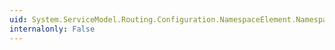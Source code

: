 ```yaml
---
uid: System.ServiceModel.Routing.Configuration.NamespaceElement.Namespace
internalonly: False
---
```

